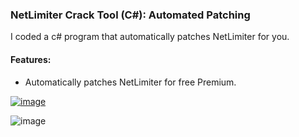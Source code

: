 ### NetLimiter Crack Tool (C#): Automated Patching
I coded a c# program that automatically patches NetLimiter for you.

#### Features:
- Automatically patches NetLimiter for free Premium.
  
[![image](https://gist.github.com/assets/45830921/14b124b7-3026-4b9e-bfe4-816b60d4e666)](https://gist.github.com/assets/45830921/28feb274-c0b9-4f2d-ac1b-3e9d492c2cb9)

![image](https://github.com/Baseult/NetLimiterCrack/assets/45830921/df62b060-dde4-41cd-8851-b74b7b7afa1e)
